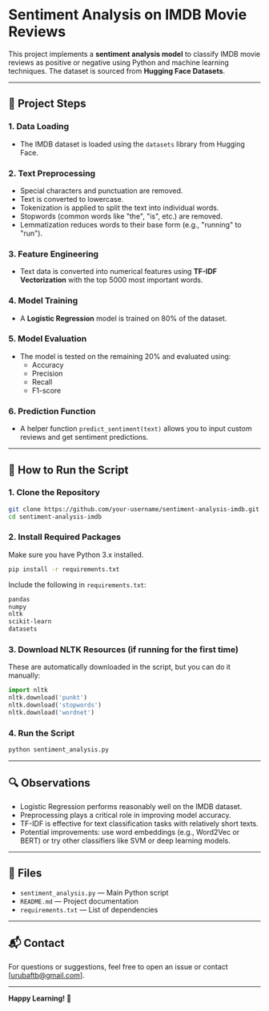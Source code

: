 # Sentiment Analysis on IMDB Movie Reviews

This project implements a **sentiment analysis model** to classify IMDB movie reviews as positive or negative using Python and machine learning techniques. The dataset is sourced from **Hugging Face Datasets**.

---

## 📌 Project Steps

### 1. **Data Loading**
- The IMDB dataset is loaded using the `datasets` library from Hugging Face.

### 2. **Text Preprocessing**
- Special characters and punctuation are removed.
- Text is converted to lowercase.
- Tokenization is applied to split the text into individual words.
- Stopwords (common words like "the", "is", etc.) are removed.
- Lemmatization reduces words to their base form (e.g., "running" to "run").

### 3. **Feature Engineering**
- Text data is converted into numerical features using **TF-IDF Vectorization** with the top 5000 most important words.

### 4. **Model Training**
- A **Logistic Regression** model is trained on 80% of the dataset.

### 5. **Model Evaluation**
- The model is tested on the remaining 20% and evaluated using:
  - Accuracy
  - Precision
  - Recall
  - F1-score

### 6. **Prediction Function**
- A helper function `predict_sentiment(text)` allows you to input custom reviews and get sentiment predictions.

---

## 🚀 How to Run the Script

### 1. Clone the Repository
```bash
git clone https://github.com/your-username/sentiment-analysis-imdb.git
cd sentiment-analysis-imdb
```

### 2. Install Required Packages
Make sure you have Python 3.x installed.
```bash
pip install -r requirements.txt
```
Include the following in `requirements.txt`:
```txt
pandas
numpy
nltk
scikit-learn
datasets
```

### 3. Download NLTK Resources (if running for the first time)
These are automatically downloaded in the script, but you can do it manually:
```python
import nltk
nltk.download('punkt')
nltk.download('stopwords')
nltk.download('wordnet')
```

### 4. Run the Script
```bash
python sentiment_analysis.py
```

---

## 🔍 Observations
- Logistic Regression performs reasonably well on the IMDB dataset.
- Preprocessing plays a critical role in improving model accuracy.
- TF-IDF is effective for text classification tasks with relatively short texts.
- Potential improvements: use word embeddings (e.g., Word2Vec or BERT) or try other classifiers like SVM or deep learning models.

---

## 📂 Files
- `sentiment_analysis.py` — Main Python script
- `README.md` — Project documentation
- `requirements.txt` — List of dependencies

---

## 📬 Contact
For questions or suggestions, feel free to open an issue or contact [urubaftb@gmail.com].

---

**Happy Learning! 🤖**

